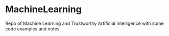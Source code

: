 # MachineLearning
Repo of Machine Learning and Trustworthy Artificial Intelligence with some code examples and notes.